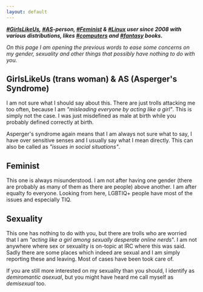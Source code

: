 ```yaml
---
layout: default
---
```


***[#GirlsLikeUs], [#AS]-person, [#Feminist] & [#Linux] user since 2008
with various distributions, likes [#computers] and [#fantasy] books.***

[#GirlsLikeUs]:https://duckduckgo.com/?q=GirlsLikeUs
[#AS]:https://duckduckgo.com/?q=AS
[#Feminist]:https://duckduckgo.com/?q=Feminist
[#Linux]:https://duckduckgo.com/?q=Linux
[#computers]:https://duckduckgo.com/?q=computers
[#fantasy]:https://duckduckgo.com/?q=fantasy

*On this page I am opening the previous words to ease some concerns on my
gender, sexuality and other things that possibly have nothing to do with
you.*

GirlsLikeUs (trans woman) & AS (Asperger's Syndrome)
----------------------------------------------------

I am not sure what I should say about this. There are just trolls
attacking me too often, because I am *"misleading everyone by acting like a
girl"*. This is simply not the case. I was just misdefined as male at birth
while you probably defined correctly at birth.

Asperger's syndrome again means that I am always not sure what to say,
I have over sensitive senses and I usually say what I mean directly. This
can also be called as *"issues in social situations"*.

Feminist
--------

This one is always misunderstood. I am not after having one gender (there
are probably as many of them as there are people) above another. I am after
equalty fo everyone. Looking from here, LGBTIQ+ people have most of the
issues and especially TIQ.

Sexuality
---------

This one has nothing to do with you, but there are trolls who are worried
that I am *"acting like a girl among sexually desperate online nerds*".
I am not anywhere where sex or sexuality is on-topic at IRC where this was
said. Sadly there are some places which indeed are sexual and I am simply
reporting these and leaving. Most of cases have been took care of.

If you are still more interested on my sexuality than you should, I
identify as *demiromantic asexual*, but you might have heard me call myself
as *demisexual* too.
